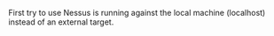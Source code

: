 First try to use Nessus is running against the local machine (localhost) instead of an external target.
